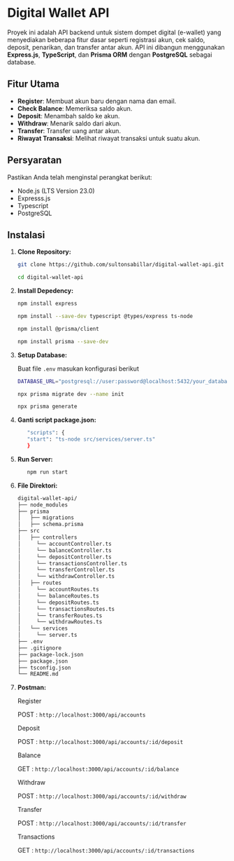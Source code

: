# Digital Wallet API

Proyek ini adalah API backend untuk sistem dompet digital (e-wallet) yang menyediakan beberapa fitur dasar seperti registrasi akun, cek saldo, deposit, penarikan, dan transfer antar akun. API ini dibangun menggunakan **Express.js**, **TypeScript**, dan **Prisma ORM** dengan **PostgreSQL** sebagai database.

## Fitur Utama
- **Register**: Membuat akun baru dengan nama dan email.
- **Check Balance**: Memeriksa saldo akun.
- **Deposit**: Menambah saldo ke akun.
- **Withdraw**: Menarik saldo dari akun.
- **Transfer**: Transfer uang antar akun.
- **Riwayat Transaksi**: Melihat riwayat transaksi untuk suatu akun.

## Persyaratan
Pastikan Anda telah menginstal perangkat berikut:
- Node.js (LTS Version 23.0)
- Expresss.js 
- Typescript 
- PostgreSQL

## Instalasi

1. **Clone Repository:**
   ```bash
   git clone https://github.com/sultonsabillar/digital-wallet-api.git
   ```
   ```bash
   cd digital-wallet-api
   ```
2. **Install Depedency:**
   ```bash
   npm install express
   ```
   ```bash
   npm install --save-dev typescript @types/express ts-node
   ```
   ```bash
   npm install @prisma/client
   ```
   ```bash
   npm install prisma --save-dev
   ```

3. **Setup Database:**

   Buat file `.env` masukan konfigurasi berikut
   ```bash
   DATABASE_URL="postgresql://user:password@localhost:5432/your_database_name?schema=public"
   ```
   ```bash
   npx prisma migrate dev --name init
   ```
   ```bash
   npx prisma generate
   ```
4. **Ganti script package.json:**
   ```bash
      "scripts": {
      "start": "ts-node src/services/server.ts"
      }
   ```
5. **Run Server:**
   ```bash
      npm run start
   ```
6. **File Direktori:**

   ```bash
   digital-wallet-api/
   ├── node_modules
   ├── prisma
   │   ├── migrations
   │   ├── schema.prisma
   ├── src
   │   ├── controllers
   │     └── accountController.ts
   │     └── balanceController.ts
   │     └── depositController.ts
   │     └── transactionsController.ts
   │     └── transferController.ts
   │     └── withdrawController.ts
   │   ├── routes
   │     └── accountRoutes.ts
   │     └── balanceRoutes.ts
   │     └── depositRoutes.ts
   │     └── transactionsRoutes.ts
   │     └── transferRoutes.ts
   │     └── withdrawRoutes.ts
   │   └── services
   │     └── server.ts
   ├── .env
   ├── .gitignore
   ├── package-lock.json
   ├── package.json
   ├── tsconfig.json
   └── README.md

7. **Postman:**

   Register
   
   POST :  `http://localhost:3000/api/accounts`

   Deposit

   POST :  `http://localhost:3000/api/accounts/:id/deposit`

   Balance

   GET :  `http://localhost:3000/api/accounts/:id/balance`

   Withdraw

   POST :  `http://localhost:3000/api/accounts/:id/withdraw`

   Transfer

   POST :  `http://localhost:3000/api/accounts/:id/transfer`

   Transactions

   GET :  `http://localhost:3000/api/accounts/:id/transactions`
